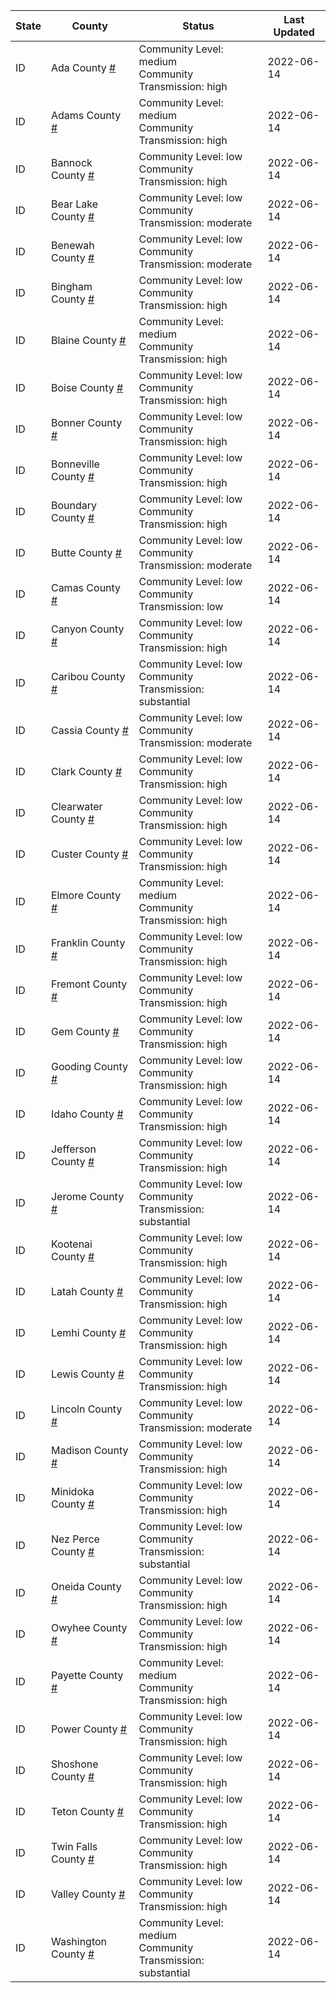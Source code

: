 State | County | Status | Last Updated
--- | --- | --- | --- 
ID | Ada County <a href="#ada_county">#</a> | <a name="ada_county"></a>Community Level: medium<br/>Community Transmission: high | 2022-06-14
ID | Adams County <a href="#adams_county">#</a> | <a name="adams_county"></a>Community Level: medium<br/>Community Transmission: high | 2022-06-14
ID | Bannock County <a href="#bannock_county">#</a> | <a name="bannock_county"></a>Community Level: low<br/>Community Transmission: high | 2022-06-14
ID | Bear Lake County <a href="#bear_lake_county">#</a> | <a name="bear_lake_county"></a>Community Level: low<br/>Community Transmission: moderate | 2022-06-14
ID | Benewah County <a href="#benewah_county">#</a> | <a name="benewah_county"></a>Community Level: low<br/>Community Transmission: moderate | 2022-06-14
ID | Bingham County <a href="#bingham_county">#</a> | <a name="bingham_county"></a>Community Level: low<br/>Community Transmission: high | 2022-06-14
ID | Blaine County <a href="#blaine_county">#</a> | <a name="blaine_county"></a>Community Level: medium<br/>Community Transmission: high | 2022-06-14
ID | Boise County <a href="#boise_county">#</a> | <a name="boise_county"></a>Community Level: low<br/>Community Transmission: high | 2022-06-14
ID | Bonner County <a href="#bonner_county">#</a> | <a name="bonner_county"></a>Community Level: low<br/>Community Transmission: high | 2022-06-14
ID | Bonneville County <a href="#bonneville_county">#</a> | <a name="bonneville_county"></a>Community Level: low<br/>Community Transmission: high | 2022-06-14
ID | Boundary County <a href="#boundary_county">#</a> | <a name="boundary_county"></a>Community Level: low<br/>Community Transmission: high | 2022-06-14
ID | Butte County <a href="#butte_county">#</a> | <a name="butte_county"></a>Community Level: low<br/>Community Transmission: moderate | 2022-06-14
ID | Camas County <a href="#camas_county">#</a> | <a name="camas_county"></a>Community Level: low<br/>Community Transmission: low | 2022-06-14
ID | Canyon County <a href="#canyon_county">#</a> | <a name="canyon_county"></a>Community Level: low<br/>Community Transmission: high | 2022-06-14
ID | Caribou County <a href="#caribou_county">#</a> | <a name="caribou_county"></a>Community Level: low<br/>Community Transmission: substantial | 2022-06-14
ID | Cassia County <a href="#cassia_county">#</a> | <a name="cassia_county"></a>Community Level: low<br/>Community Transmission: moderate | 2022-06-14
ID | Clark County <a href="#clark_county">#</a> | <a name="clark_county"></a>Community Level: low<br/>Community Transmission: high | 2022-06-14
ID | Clearwater County <a href="#clearwater_county">#</a> | <a name="clearwater_county"></a>Community Level: low<br/>Community Transmission: high | 2022-06-14
ID | Custer County <a href="#custer_county">#</a> | <a name="custer_county"></a>Community Level: low<br/>Community Transmission: high | 2022-06-14
ID | Elmore County <a href="#elmore_county">#</a> | <a name="elmore_county"></a>Community Level: medium<br/>Community Transmission: high | 2022-06-14
ID | Franklin County <a href="#franklin_county">#</a> | <a name="franklin_county"></a>Community Level: low<br/>Community Transmission: high | 2022-06-14
ID | Fremont County <a href="#fremont_county">#</a> | <a name="fremont_county"></a>Community Level: low<br/>Community Transmission: high | 2022-06-14
ID | Gem County <a href="#gem_county">#</a> | <a name="gem_county"></a>Community Level: low<br/>Community Transmission: high | 2022-06-14
ID | Gooding County <a href="#gooding_county">#</a> | <a name="gooding_county"></a>Community Level: low<br/>Community Transmission: high | 2022-06-14
ID | Idaho County <a href="#idaho_county">#</a> | <a name="idaho_county"></a>Community Level: low<br/>Community Transmission: high | 2022-06-14
ID | Jefferson County <a href="#jefferson_county">#</a> | <a name="jefferson_county"></a>Community Level: low<br/>Community Transmission: high | 2022-06-14
ID | Jerome County <a href="#jerome_county">#</a> | <a name="jerome_county"></a>Community Level: low<br/>Community Transmission: substantial | 2022-06-14
ID | Kootenai County <a href="#kootenai_county">#</a> | <a name="kootenai_county"></a>Community Level: low<br/>Community Transmission: high | 2022-06-14
ID | Latah County <a href="#latah_county">#</a> | <a name="latah_county"></a>Community Level: low<br/>Community Transmission: high | 2022-06-14
ID | Lemhi County <a href="#lemhi_county">#</a> | <a name="lemhi_county"></a>Community Level: low<br/>Community Transmission: high | 2022-06-14
ID | Lewis County <a href="#lewis_county">#</a> | <a name="lewis_county"></a>Community Level: low<br/>Community Transmission: high | 2022-06-14
ID | Lincoln County <a href="#lincoln_county">#</a> | <a name="lincoln_county"></a>Community Level: low<br/>Community Transmission: moderate | 2022-06-14
ID | Madison County <a href="#madison_county">#</a> | <a name="madison_county"></a>Community Level: low<br/>Community Transmission: high | 2022-06-14
ID | Minidoka County <a href="#minidoka_county">#</a> | <a name="minidoka_county"></a>Community Level: low<br/>Community Transmission: high | 2022-06-14
ID | Nez Perce County <a href="#nez_perce_county">#</a> | <a name="nez_perce_county"></a>Community Level: low<br/>Community Transmission: substantial | 2022-06-14
ID | Oneida County <a href="#oneida_county">#</a> | <a name="oneida_county"></a>Community Level: low<br/>Community Transmission: high | 2022-06-14
ID | Owyhee County <a href="#owyhee_county">#</a> | <a name="owyhee_county"></a>Community Level: low<br/>Community Transmission: high | 2022-06-14
ID | Payette County <a href="#payette_county">#</a> | <a name="payette_county"></a>Community Level: medium<br/>Community Transmission: high | 2022-06-14
ID | Power County <a href="#power_county">#</a> | <a name="power_county"></a>Community Level: low<br/>Community Transmission: high | 2022-06-14
ID | Shoshone County <a href="#shoshone_county">#</a> | <a name="shoshone_county"></a>Community Level: low<br/>Community Transmission: high | 2022-06-14
ID | Teton County <a href="#teton_county">#</a> | <a name="teton_county"></a>Community Level: low<br/>Community Transmission: high | 2022-06-14
ID | Twin Falls County <a href="#twin_falls_county">#</a> | <a name="twin_falls_county"></a>Community Level: low<br/>Community Transmission: high | 2022-06-14
ID | Valley County <a href="#valley_county">#</a> | <a name="valley_county"></a>Community Level: low<br/>Community Transmission: high | 2022-06-14
ID | Washington County <a href="#washington_county">#</a> | <a name="washington_county"></a>Community Level: medium<br/>Community Transmission: substantial | 2022-06-14
